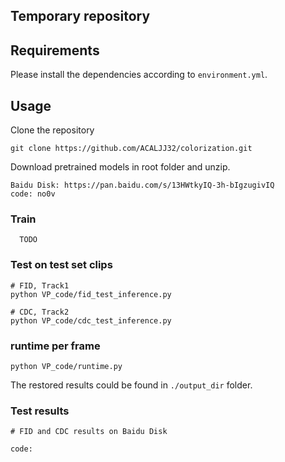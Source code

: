 ## Temporary repository
## Requirements

Please install the dependencies according to ```environment.yml```.

## Usage

Clone the repository
```
git clone https://github.com/ACALJJ32/colorization.git
```

Download pretrained models in root folder and unzip.
```
Baidu Disk: https://pan.baidu.com/s/13HWtkyIQ-3h-bIgzugivIQ
code: no0v
```


### Train 
```
  TODO
```

### Test on test set clips
```
# FID, Track1
python VP_code/fid_test_inference.py

# CDC, Track2
python VP_code/cdc_test_inference.py
```

### runtime per frame
```
python VP_code/runtime.py
```


The restored results could be found in ```./output_dir``` folder.

### Test results
```
# FID and CDC results on Baidu Disk

code: 
```